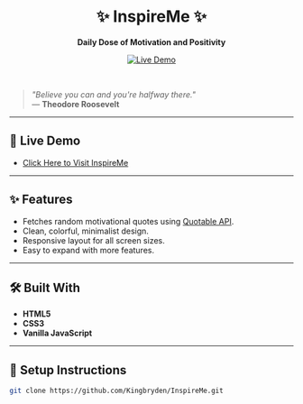 <h1 align="center">✨ InspireMe ✨</h1>

<p align="center">
  <b>Daily Dose of Motivation and Positivity</b>  
</p>

<p align="center">
  <a href="https://kingbryden.github.io/InspireMe/" target="_blank">
    <img src="https://img.shields.io/badge/Live%20Demo-Visit%20Now-4A90E2?style=for-the-badge" alt="Live Demo">
  </a>
</p>

<br>

> _"Believe you can and you're halfway there."_  
> — **Theodore Roosevelt**

---

## 🚀 Live Demo
- [Click Here to Visit InspireMe](https://kingbryden.github.io/InspireMe/)

---

## ✨ Features
- Fetches random motivational quotes using [Quotable API](https://api.quotable.io/).
- Clean, colorful, minimalist design.
- Responsive layout for all screen sizes.
- Easy to expand with more features.

---

## 🛠️ Built With
- **HTML5**
- **CSS3**
- **Vanilla JavaScript**

---

## 🧰 Setup Instructions

```bash
git clone https://github.com/Kingbryden/InspireMe.git